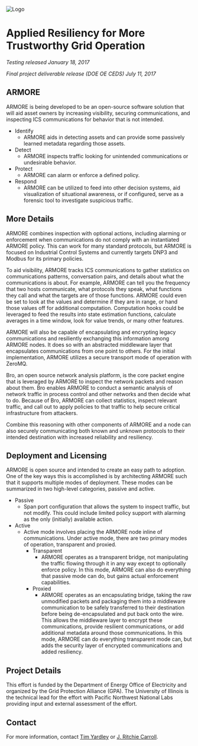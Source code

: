 ![Logo](https://gridprotectionalliance.org/images/products/ProductTitles75/ARMORE.png)
# Applied Resiliency for More Trustworthy Grid Operation

*Testing released January 18, 2017*

*Final project deliverable release (DOE OE CEDS) July 11, 2017*

## ARMORE

ARMORE is being developed to be an open-source software solution that will aid asset owners by increasing visibility, securing communications, and inspecting ICS communications for behavior that is not intended.

* Identify
	* ARMORE aids in detecting assets and can provide some passively learned metadata regarding those assets.
* Detect
	* ARMORE inspects traffic looking for unintended communications or undesirable behavior.
* Protect
	* ARMORE can alarm or enforce a defined policy.
* Respond
	* ARMORE can be utilized to feed into other decision systems, aid visualization of situational awareness, or if configured, serve as a forensic tool to investigate suspicious traffic.


## More Details

ARMORE combines inspection with optional actions, including alarming or enforcement when communications do not comply with an instantiated ARMORE policy. This can work for many standard protocols, but ARMORE is focused on Industrial Control Systems and currently targets DNP3 and Modbus for its primary policies.

To aid visibility, ARMORE tracks ICS communications to gather statistics on communications patterns, conversation pairs, and details about what the communications is about. For example, ARMORE can tell you the frequency that two hosts communicate, what protocols they speak, what functions they call and what the targets are of those functions. ARMORE could even be set to look at the values and determine if they are in range, or hand those values off for additional computation. Computation hooks could be leveraged to feed the results into state estimation functions, calculate averages in a time window, look for value trends, or many other features.

ARMORE will also be capable of encapsulating and encrypting legacy communications and resiliently exchanging this information among ARMORE nodes. It does so with an abstracted middleware layer that encapsulates communications from one point to others. For the initial implementation, ARMORE utilizes a secure transport mode of operation with ZeroMQ.

Bro, an open source network analysis platform, is the core packet engine that is leveraged by ARMORE to inspect the network packets and reason about them. Bro enables ARMORE to conduct a semantic analysis of network traffic in process control and other networks and then decide what to do. Because of Bro, ARMORE can collect statistics, inspect relevant traffic, and call out to apply policies to that traffic to help secure critical infrastructure from attackers.

Combine this reasoning with other components of ARMORE and a node can also securely communicating both known and unknown protocols to their intended destination with increased reliability and resiliency.

## Deployment and Licensing

ARMORE is open source and intended to create an easy path to adoption. One of the key ways this is accomplished is by architecting ARMORE such that it supports multiple modes of deployment. These modes can be summarized in two high-level categories, passive and active.

* Passive
	* Span port configuration that allows the system to inspect traffic, but not modify. This could include limited policy support with alarming as the only (initially) available action.
* Active
	* Active mode involves placing the ARMORE node inline of communications. Under active mode, there are two primary modes of operation, transparent and proxied.
		* Transparent
			* ARMORE operates as a transparent bridge, not manipulating the traffic flowing through it in any way except to optionally enforce policy. In this mode, ARMORE can also do everything that passive mode can do, but gains actual enforcement capabilities.
		* Proxied
			* ARMORE operates as an encapsulating bridge, taking the raw unmodified packets and packaging them into a middleware communication to be safely transferred to their destination before being de-encapsulated and put back onto the wire. This allows the middleware layer to encrypt these communications, provide resilient communications, or add additional metadata around those communications. In this mode, ARMORE can do everything transparent mode can, but adds the security layer of encrypted communications and added resiliency.


## Project Details

This effort is funded by the Department of Energy Office of Electricity and organized by the Grid Protection Alliance (GPA). The University of Illinois is the technical lead for the effort with Pacific Northwest National Labs providing input and external assessment of the effort.

## Contact

For more information, contact [Tim Yardley](mailto:yardley@illinois.edu) or [J. Ritchie Carroll](mailto:rcarroll@gridprotectionalliance.org).
